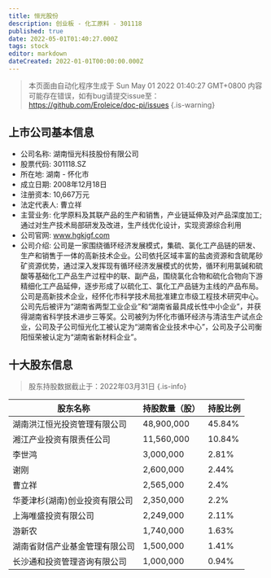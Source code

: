 ```yaml
---
title: 恒光股份
description: 创业板 - 化工原料 - 301118
published: true
date: 2022-05-01T01:40:27.000Z
tags: stock
editor: markdown
dateCreated: 2022-01-01T00:00:00.000Z
---
```


> 本页面由自动化程序生成于 Sun May 01 2022 01:40:27 GMT+0800
> 内容可能存在错误，如有bug请提交issue至：https://github.com/Eroleice/doc-pi/issues
{.is-warning}

## 上市公司基本信息
- 公司名称: 湖南恒光科技股份有限公司
- 股票代码: 301118.SZ
- 所在地: 湖南 - 怀化市
- 成立日期: 2008年12月18日
- 注册资本: 10,667万元
- 法定代表人: 曹立祥
- 主营业务: 化学原料及其联产品的生产和销售，产业链延伸及对产品深度加工;通过对生产技术局部研发及改进，生产线优化设计，实现资源综合利用
- 公司官网: www.hgkjgf.com
- 公司介绍: 公司是一家围绕循环经济发展模式，集硫、氯化工产品链的研发、生产和销售于一体的高新技术企业。公司依托区域丰富的盐卤资源和含硫尾砂矿资源优势，通过深入发挥现有循环经济发展模式的优势，循环利用氯碱和硫酸等基础化工产品生产过程中的联、副产品，围绕氯化合物和硫化合物向下游精细化工产品延伸，逐步形成了以硫化工、氯化工产品链为主线的产品布局。公司是高新技术企业，经怀化市科学技术局批准建立市级工程技术研究中心。公司先后被评为“湖南省两型工业企业”和“湖南省最具成长性中小企业”，并获得湖南省科学技术进步三等奖。公司被列为怀化市循环经济与清洁生产试点企业，公司及子公司恒光化工被认定为“湖南省企业技术中心”，公司及子公司衡阳恒荣被认定为“湖南省新材料企业”。


## 十大股东信息
> 股东持股数据截止于：2022年03月31日
{.is-info}

| 股东名称 | 持股数量（股） | 持股比例 |
| --- | --- | --- |
| 湖南洪江恒光投资管理有限公司 | 48,900,000 | 45.84% |
| 湘江产业投资有限责任公司 | 11,560,000 | 10.84% |
| 李世鸿 | 3,000,000 | 2.81% |
| 谢刚 | 2,600,000 | 2.44% |
| 曹立祥 | 2,565,000 | 2.4% |
| 华菱津杉(湖南)创业投资有限公司 | 2,350,000 | 2.2% |
| 上海唯盛投资有限公司 | 2,249,000 | 2.11% |
| 游新农 | 1,740,000 | 1.63% |
| 湖南省财信产业基金管理有限公司 | 1,500,000 | 1.41% |
| 长沙通和投资管理咨询有限公司 | 1,000,000 | 0.94% |




